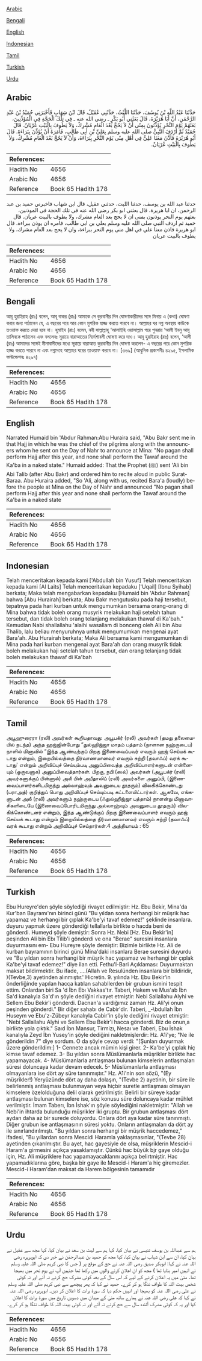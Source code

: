 [Arabic](#arabic)

[Bengali](#bengali)

[English](#english)

[Indonesian](#indonesian)

[Tamil](#tamil)

[Turkish](#turkish)

[Urdu](#urdu)

## Arabic


<div dir="rtl" lang="ar" style={{fontSize:'larger',backgroundColor:'#f8f9fa',padding:20}}>
حَدَّثَنَا عَبْدُ اللَّهِ بْنُ يُوسُفَ، حَدَّثَنَا اللَّيْثُ، حَدَّثَنِي عُقَيْلٌ، قَالَ ابْنُ شِهَابٍ فَأَخْبَرَنِي حُمَيْدُ بْنُ عَبْدِ الرَّحْمَنِ، أَنَّ أَبَا هُرَيْرَةَ، قَالَ بَعَثَنِي أَبُو بَكْرٍ ـ رضى الله عنه ـ فِي تِلْكَ الْحَجَّةِ فِي الْمُؤَذِّنِينَ، بَعَثَهُمْ يَوْمَ النَّحْرِ يُؤَذِّنُونَ بِمِنًى أَنْ لاَ يَحُجَّ بَعْدَ الْعَامِ مُشْرِكٌ، وَلاَ يَطُوفَ بِالْبَيْتِ عُرْيَانٌ‏.‏ قَالَ حُمَيْدٌ ثُمَّ أَرْدَفَ النَّبِيُّ صلى الله عليه وسلم بِعَلِيِّ بْنِ أَبِي طَالِبٍ، فَأَمَرَهُ أَنْ يُؤَذِّنَ بِبَرَاءَةَ‏.‏ قَالَ أَبُو هُرَيْرَةَ فَأَذَّنَ مَعَنَا عَلِيٌّ فِي أَهْلِ مِنًى يَوْمَ النَّحْرِ بِبَرَاءَةَ، وَأَنْ لاَ يَحُجَّ بَعْدَ الْعَامِ مُشْرِكٌ، وَلاَ يَطُوفَ بِالْبَيْتِ عُرْيَانٌ‏.‏
</div>
<div style={{backgroundColor:'#f8f9fa',padding:20, marginBottom: 10}}><table> <thead> <tr> <th>References:</th> <th></th> </tr> </thead> <tbody><tr><td>Hadith No</td><td>4656</td></tr><tr><td>Arabic No</td><td>4656</td></tr><tr><td>Reference</td><td>Book 65 Hadith 178</td></tr></tbody></table></div>


<div dir="rtl" lang="ar" style={{fontSize:'larger',backgroundColor:'#f8f9fa',padding:20}}>
حدثنا عبد الله بن يوسف، حدثنا الليث، حدثني عقيل، قال ابن شهاب فاخبرني حميد بن عبد الرحمن، ان ابا هريرة، قال بعثني ابو بكر رضى الله عنه في تلك الحجة في الموذنين، بعثهم يوم النحر يوذنون بمنى ان لا يحج بعد العام مشرك، ولا يطوف بالبيت عريان. قال حميد ثم اردف النبي صلى الله عليه وسلم بعلي بن ابي طالب، فامره ان يوذن ببراءة. قال ابو هريرة فاذن معنا علي في اهل منى يوم النحر ببراءة، وان لا يحج بعد العام مشرك، ولا يطوف بالبيت عريان
</div>
<div style={{backgroundColor:'#f8f9fa',padding:20, marginBottom: 10}}><table> <thead> <tr> <th>References:</th> <th></th> </tr> </thead> <tbody><tr><td>Hadith No</td><td>4656</td></tr><tr><td>Arabic No</td><td>4656</td></tr><tr><td>Reference</td><td>Book 65 Hadith 178</td></tr></tbody></table></div>

## Bengali


<div dir="ltr" lang="bn" style={{fontSize:'larger',backgroundColor:'#f8f9fa',padding:20}}>
আবূ হুরাইরাহ (রাঃ) বলেন, আবূ বাকর (রাঃ) আমাকে সে কুরবানীর দিন ঘোষণাকারীদের সঙ্গে মিনায় এ (কথা) ঘোষণা করার জন্য পাঠালেন যে, এ বছরের পরে আর কোন মুশরিক হাজ্জ করতে পারবে না। আল্লাহর ঘর নগ্ন অবস্থায় কাউকে তওয়াফ করতে দেয়া হবে না। হুমাইদ (রাঃ) বলেন, নবী সাল্লাল্লাহু ‘আলাইহি ওয়াসাল্লাম পরে পুনরায় ‘আলী ইবনু আবূ তালিবকে পাঠালেন এবং বললেনঃ সূরায়ে বারাআতের নির্দেশাবলী ঘোষণা করে দাও। আবূ হুরাইরাহ (রাঃ) বলেন, ‘আলী (রাঃ) আমাদের সঙ্গেই মীনাবাসীদের মধ্যে সূরায়ে বারাআত কুরবানীর দিন ঘোষণা করলেন- এ বছরের পরে কোন মুশরিক হাজ্জ করতে পারবে না এবং নগ্নদেহে আল্লাহর ঘরের তাওয়াফ করবে না। [৩৬৯] (আধুনিক প্রকাশনীঃ ৪২৯৫, ইসলামিক ফাউন্ডেশনঃ ৪২৯৭)
</div>
<div style={{backgroundColor:'#f8f9fa',padding:20, marginBottom: 10}}><table> <thead> <tr> <th>References:</th> <th></th> </tr> </thead> <tbody><tr><td>Hadith No</td><td>4656</td></tr><tr><td>Arabic No</td><td>4656</td></tr><tr><td>Reference</td><td>Book 65 Hadith 178</td></tr></tbody></table></div>

## English


<div dir="ltr" lang="en" style={{fontSize:'larger',backgroundColor:'#f8f9fa',padding:20}}>
Narrated Humaid bin 'Abdur Rahman:Abu Huraira said, "Abu Bakr sent me in that Hajj in which he was the chief of the pilgrims along with the announcers whom he sent on the Day of Nahr to announce at Mina: "No pagan shall perform Hajj after this year, and none shall perform the Tawaf around the Ka'ba in a naked state." Humaid added: That the Prophet (ﷺ) sent 'Ali bin Abi Talib (after Abu Bakr) and ordered him to recite aloud in public Surat-Baraa. Abu Huraira added, "So 'Ali, along with us, recited Bara'a (loudly) before the people at Mina on the Day of Nahr and announced "No pagan shall perform Hajj after this year and none shall perform the Tawaf around the Ka'ba in a naked state
</div>
<div style={{backgroundColor:'#f8f9fa',padding:20, marginBottom: 10}}><table> <thead> <tr> <th>References:</th> <th></th> </tr> </thead> <tbody><tr><td>Hadith No</td><td>4656</td></tr><tr><td>Arabic No</td><td>4656</td></tr><tr><td>Reference</td><td>Book 65 Hadith 178</td></tr></tbody></table></div>

## Indonesian


<div dir="ltr" lang="id" style={{fontSize:'larger',backgroundColor:'#f8f9fa',padding:20}}>
Telah menceritakan kepada kami ['Abdullah bin Yusuf] Telah menceritakan kepada kami [Al Laits] Telah menceritakan kepadaku ['Uqail] [Ibnu Syihab] berkata; Maka telah mengabarkan kepadaku [Humaid bin 'Abdur Rahman] bahwa [Abu Hurairah] berkata; Abu Bakr mengutusku pada haji tersebut, tepatnya pada hari kurban untuk mengumumkan bersama orang-orang di Mina bahwa tidak boleh orang musyrik melakukan haji setelah tahun tersebut, dan tidak boleh orang telanjang melakukan thawaf di Ka'bah." Kemudian Nabi shallallahu 'alaihi wasallam di bonceng oleh Ali bin Abu Thalib, lalu beliau menyuruhnya untuk mengumumkan mengenai ayat Bara'ah. Abu Hurairah berkata; Maka Ali bersama kami mengumumkan di Mina pada hari kurban mengenai ayat Bara'ah dan orang musyrik tidak boleh melakukan haji setelah tahun tersebut, dan orang telanjang tidak boleh melakukan thawaf di Ka'bah
</div>
<div style={{backgroundColor:'#f8f9fa',padding:20, marginBottom: 10}}><table> <thead> <tr> <th>References:</th> <th></th> </tr> </thead> <tbody><tr><td>Hadith No</td><td>4656</td></tr><tr><td>Arabic No</td><td>4656</td></tr><tr><td>Reference</td><td>Book 65 Hadith 178</td></tr></tbody></table></div>

## Tamil


<div dir="ltr" lang="ta" style={{fontSize:'larger',backgroundColor:'#f8f9fa',padding:20}}>
அபூஹுரைரா (ரலி) அவர்கள் கூறியதாவது: அபூபக்ர் (ரலி) அவர்கள் (தமது தலைமையில் நடந்த) அந்த ஹஜ்ஜின்போது “துல்ஹிஜ்ஜா மாதம் பத்தாம் (நாளான நஹ்ருடைய) நாளில் மினாவில் “இந்த ஆண்டிற்குப் பிறகு இணைவைப்பவர் எவரும் ஹஜ் செய்யக் கூடாது என்றும், இறையில்லத்தை நிர்வாணமானவர் எவரும் சுற்றி (தவாஃப்) வரக் கூடாது' என்றும் அறிவிப்புச் செய்யும்படி அனுப்பிவைத்த அறிவிப்பாளர்களுடன் என்னையும் (ஒருவனாக) அனுப்பிவைத்தார்கள். பிறகு, நபி (ஸல்) அவர்கள் (அபூபக்ர் (ரலி) அவர்களுக்குப் பின்னால்) அலீ பின் அபீதாலிப் (ரலி) அவர்களை அனுப்பி, (இணைவைப்பாளர்களிடமிருந்து அல்லாஹ்வும் அவனுடைய தூதரும்) விலகிக்கொண்டது (பராஅத்) குறித்துப் பொது அறிவிப்புச் செய்யும்படி கட்டளையிட்டார்கள். ஆகவே, எங்களுடன் அலீ (ரலி) அவர்களும் நஹ்ருடைய (ஃதுல்ஹிஜ்ஜா பத்தாம்) நாளன்று மினாவாசிகளிடையே (இணைவைப்போரிடமிருந்து அல்லாஹ்வும் அவனுடைய தூதரும்) விலகிக்கொண்டனர் என்றும், இந்த ஆண்டுக்குப் பிறகு இணைவைப்பாளர் எவரும் ஹஜ் செய்யக் கூடாது என்றும் இறையில்லத்தை நிர்வாணமானவர் எவரும் சுற்றி (தவாஃப்) வரக் கூடாது என்றும் அறிவிப்புச் செய்தார்கள்.4 அத்தியாயம் : 65
</div>
<div style={{backgroundColor:'#f8f9fa',padding:20, marginBottom: 10}}><table> <thead> <tr> <th>References:</th> <th></th> </tr> </thead> <tbody><tr><td>Hadith No</td><td>4656</td></tr><tr><td>Arabic No</td><td>4656</td></tr><tr><td>Reference</td><td>Book 65 Hadith 178</td></tr></tbody></table></div>

## Turkish


<div dir="ltr" lang="tr" style={{fontSize:'larger',backgroundColor:'#f8f9fa',padding:20}}>
Ebu Hureyre'den şöyle söylediği rivayet edilmiştir: Hz. Ebu Bekir, Mina'da Kur'ban Bayramı'nın birinci günü "Bu yıldan sonra herhangi bir müşrik hac yapamaz ve herhangi bir çıplak Ka'be'yi tavaf edemez!" şeklinde insanlara. duyuru yapmak üzere gönderdiği tellallarla birlikte o hacda beni de gönderdi. Humeyd şöyle demiştir: Sonra Hz. Nebi [Hz. Ebu Bekir'in] peşinden Ali bin Ebı Tilib'i gönderdi ve ona "Berae" suresini insanlara duyurmasını em- Ebu Hureyre şöyle demiştir: Bizimle birlikte Hz. Ali de kurban bayramının birinci günü Mina'daki insanlara Berae suresini duyurdu ve "Bu yıldan sonra herhangi bir müşrik hac yapamaz ve herhangi bir çıplak Ka'be'yi tavaf edemez!" diye ilan etti. Fethu'l-Bari Açıklaması: Duyurmaktan maksat bildirmektir. Bu ifade, ....(Allah ve Resulünden insanlara bir bildiridir, )(Tevbe,3) ayetinden alınmıştır.' Hicretin. 9. yılında Hz. Ebu Bekir'in önderliğinde yapılan hacca katılan sahabllerden bir grubun ismini tespit ettim. Onlardan biri Sa 'd İbn Ebı Vakkas'tır. Taberi, Hakem ve Mus'ab İbn Sa'd kanalıyla Sa'd'ın şöyle dediğini rivayet etmiştir: Nebi Sallallahu Alyhi ve Sellem Ebu Bekir'i gönderdi. Dacnan'a vardığımız zaman Hz. Ali'yi onun peşinden gönderdi." Bir diğer sahabı de Cabir'dir. Taberi, _-\bdullah İbn Huseym ve Ebu'z-Zübeyr kanalıyla Cabir'in şöyle dediğini rivayet etmiştir: "Nebi Sallallahu Alyhi ve Sellem Ebu Bekir'i hacca gönderdi. Biz de onun,a birlikte yola çıktık." Saıd İbn Mansur, Tirmizı, Nesaı ve Taberi, Ebu İshak kanalıyla Zeyd İbn Yusey'in şöyle dediğini nakletmişlerdir: Hz. A1i'ye; "Ne ile gönderildin 7" diye sordum. O da şöyle cevap verdi: "[Şunları duyurmak üzere gönderildim:] 1- Cennete ancak mümin kişi girer. 2- Ka'be'yi çıplak hiç kimse tavaf edemez. 3- Bu yıldan sonra Müslümanlarla müşrikler birlikte hac yapamayacak. 4- Müslümanlarla antlaşması bulunan kimselerin antlaşmaları süresi doluncaya kadar devam edecek. 5- Müslümanlarla antlaşması olmayanlara ise dört ay süre tanınmıştır." Hz. A1i'nin son sözü, "(Ey müşrikler!) Yeryüzünde dört ay daha dolaşın, "(Tevbe 2) ayetinin, bir süre ile belirlenmiş antlaşması bulunmayan veya hiçbir suretle antlaşması olmayan kimselere özelolduğuna delil olarak getirilmiştir. Belirli bir süreye kadar antlaşması bulunan kimselere ise, söz konusu süre doluncaya kadar mühlet verilmiştir. İmam Taberı, İbn İshak'ın şöyle söylediğini nakletmiştir: "Allah ve Nebi'in ihtarda bulunduğu müşrikler iki gruptu. Bir grubun antlaşması dört aydan daha az bir surede doluyordu. Onlara dört aya kadar süre tanınmıştı. Diğer grubun ise antlaşmasının süresi yoktu. Onların antlaşmaları da dört ay ile sınırlandırılmıştı. "Bu yıldan sonra herhangi bir müşrik haccedemez," ifadesi, "Bu yıllardan sonra Mescidi Haramla yaklaşmasınlar, "(Tevbe 28) ayetinden çıkarılmıştır. Bu ayet, hac gayesiyle de olsa, müşriklerin Mescid-i Haram'a girmesini açıkça yasaklamıştır. Çünkü hac büyük bjr gaye olduğu için, Hz. Ali müşriklere hac yapamayacaklarını açıkça belirtmiştir. Hac yapamadıklarına göre, başka bir gaye ile Mescid-i Haram'a hiç giremezler. Mescid-i Haram'dan maksat da Harem bölgesinin tamamıdır
</div>
<div style={{backgroundColor:'#f8f9fa',padding:20, marginBottom: 10}}><table> <thead> <tr> <th>References:</th> <th></th> </tr> </thead> <tbody><tr><td>Hadith No</td><td>4656</td></tr><tr><td>Arabic No</td><td>4656</td></tr><tr><td>Reference</td><td>Book 65 Hadith 178</td></tr></tbody></table></div>

## Urdu


<div dir="rtl" lang="ur" style={{fontSize:'larger',backgroundColor:'#f8f9fa',padding:20}}>
ہم سے عبداللہ بن یوسف تنیسی نے بیان کیا، کہا ہم سے لیث بن سعد نے بیان کیا، کہا مجھ سے عقیل نے بیان کیا، ان سے ابن شہاب نے بیان کیا، کہا مجھ کو حمید بن عبدالرحمٰن نے خبر دی کہ ابوہریرہ رضی اللہ عنہ نے کہا: ابوبکر صدیق رضی اللہ عنہ نے حج کے موقع پر ( جس کا نبی کریم صلی اللہ علیہ وسلم نے انہیں امیر بنایا تھا ) مجھ کو ان اعلان کرنے والوں میں رکھا تھا جنہیں آپ نے یوم نحر میں بھیجا تھا۔ منیٰ میں یہ اعلان کرنے کے لیے کہ اس سال کے بعد کوئی مشرک حج کرنے نہ آئے اور نہ کوئی شخص بیت اللہ کا طواف ننگا ہو کر کرے۔ حمید نے کہا کہ پھر پیچھے سے نبی کریم صلی اللہ علیہ وسلم نے علی رضی اللہ عنہ کو بھیجا اور انہیں حکم دیا کہ سورۃ برات کا اعلان کر دیں۔ ابوہریرہ رضی اللہ عنہ نے کہا کہ علی رضی اللہ عنہ نے ہمارے ساتھ منیٰ کے میدان میں دسویں تاریخ میں سورۃ برات کا اعلان کیا اور یہ کہ کوئی مشرک آئندہ سال سے حج کرنے نہ آئے اور نہ کوئی بیت اللہ کا طواف ننگا ہو کر کرے۔
</div>
<div style={{backgroundColor:'#f8f9fa',padding:20, marginBottom: 10}}><table> <thead> <tr> <th>References:</th> <th></th> </tr> </thead> <tbody><tr><td>Hadith No</td><td>4656</td></tr><tr><td>Arabic No</td><td>4656</td></tr><tr><td>Reference</td><td>Book 65 Hadith 178</td></tr></tbody></table></div>